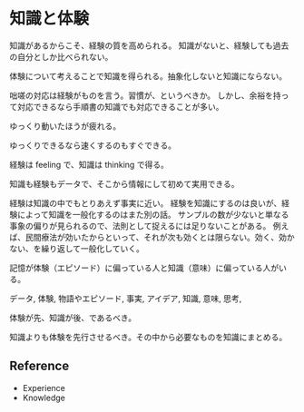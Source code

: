 # 知識と体験

知識があるからこそ、経験の質を高められる。
知識がないと、経験しても過去の自分としか比べられない。

体験について考えることで知識を得られる。抽象化しないと知識にならない。

咄嗟の対応は経験がものを言う。習慣が、というべきか。
しかし、余裕を持って対応できるなら手順書の知識でも対応できることが多い。

ゆっくり動いたほうが疲れる。

ゆっくりできるなら速くするのもすぐできる。

経験は feeling で、知識は thinking で得る。

知識も経験もデータで、そこから情報にして初めて実用できる。

経験は知識の中でもとりあえず事実に近い。
経験を知識にするのは良いが、経験によって知識を一般化するのはまた別の話。
サンプルの数が少ないと単なる事象の偏りが見られるので、法則として捉えるには足りないことがある。
例えば、民間療法が効いたからといって、それが次も効くとは限らない。効く、効かない、を繰り返して一般化していく。

記憶が体験（エピソード）に偏っている人と知識（意味）に偏っている人がいる。

データ, 体験, 物語やエピソード, 事実,
アイデア, 知識, 意味, 思考,

体験が先、知識が後、であるべき。

知識よりも体験を先行させるべき。その中から必要なものを知識にまとめる。

## Reference

- Experience
- Knowledge
